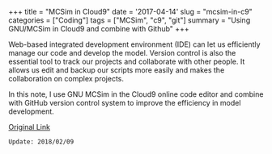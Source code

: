 +++
title = "MCSim in Cloud9"
date = '2017-04-14'
slug = "mcsim-in-c9"
categories = ["Coding"]
tags = ["MCSim", "c9", "git"]
summary = "Using GNU/MCSim in Cloud9 and combine with Github"
+++


Web-based integrated development environment (IDE) can let us efficiently manage our code and develop the model. Version control is also the essential tool to track our projects and collaborate with other people. It allows us edit and backup our scripts more easily and makes the collaboration on complex projects.

In this note, I use GNU MCSim in the Cloud9 online code editor and combine with GitHub version control system to improve the efficiency in model development.

[Original Link](https://nanhung.github.io/2017/04/Using-GNU-MCSim-in-web-based-IDE-and-combine-with-version-control.html)

`Update: 2018/02/09`